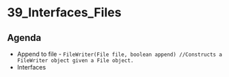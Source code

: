# 39_Interfaces_Files

## Agenda
- Append to file - `FileWriter(File file, boolean append) //Constructs a FileWriter object given a File object.`
- Interfaces
